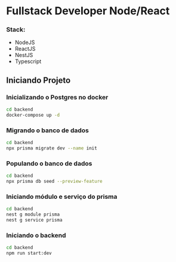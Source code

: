 # Fullstack Developer Node/React

### Stack:
- NodeJS
- ReactJS
- NestJS
- Typescript


## Iniciando Projeto
### Inicializando o Postgres no docker
```bash
cd backend
docker-compose up -d
```

### Migrando o banco de dados
```bash
cd backend
npx prisma migrate dev --name init
```

### Populando o banco de dados
```bash
cd backend
npx prisma db seed --preview-feature
```

### Iniciando módulo e serviço do prisma
```bash
cd backend
nest g module prisma
nest g service prisma
```

### Iniciando o backend
```bash
cd backend
npm run start:dev
```
